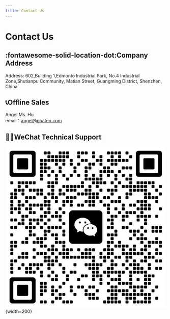 ```yaml
---
title: Contact Us
---
```



# Contact Us

## :fontawesome-solid-location-dot:Company Address
<!-- 地址：深圳市飞腾云科技有限公司 深圳市光明区松柏路7002号埃迪蒙托工业园A栋6楼 -->
Address: 602,Building 1,Edmonto Industrial Park, No.4 Industrial Zone,Shutianpu Community, Matian Street, Guangming District, Shenzhen, China


## :telephone_receiver:Offline Sales
Angel Ms. Hu<br>
email：angel@phaten.com

## :technologist:WeChat Technical Support
![Feiteng Cloud IOT WeChat Technical Support Group](/assets/images/illustrations/weicha_group_qr.png "Feiteng Cloud IOT WeChat Technical Support Group"){width=200}




